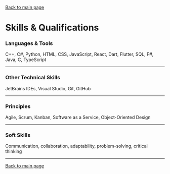 [Back to main page](./../README.md)

# Skills & Qualifications

### Languages & Tools
C++, C#, Python, HTML, CSS, JavaScript, React, Dart, Flutter, SQL, F#, Java, C, TypeScript

---

### Other Technical Skills
JetBrains IDEs, Visual Studio, Git, GitHub

---

### Principles
Agile, Scrum, Kanban, Software as a Service, Object-Oriented Design

---

### Soft Skills
Communication, collaboration, adaptability, problem-solving, critical thinking

---

[Back to main page](./../README.md)
